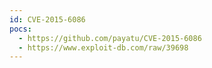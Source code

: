 ```yaml
---
id: CVE-2015-6086
pocs:
  - https://github.com/payatu/CVE-2015-6086
  - https://www.exploit-db.com/raw/39698
---
```

